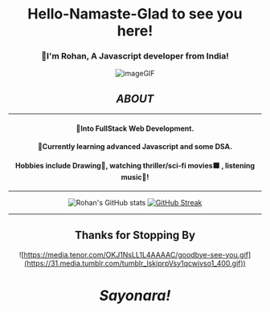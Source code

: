 
# <div align="center"> Hello-Namaste-Glad to see you here! </div>

  <div align="center">
 
### <p>🍁I'm Rohan, A Javascript developer from India!<p>
 
![imageGIF](https://cdn.hashnode.com/res/hashnode/image/upload/v1595331045788/7DTc5AKaw.gif?auto=format,compress&gif-q=60&format=webm)
## *ABOUT* 
 <hr>
 
#### <p>👀Into FullStack Web Development. </p>
#### <p>🌱Currently learning advanced Javascript and some DSA.</p>
#### <p>Hobbies include Drawing🎨, watching thriller/sci-fi movies⬛ , listening music🎵! </p> 
</div>
<hr>

<div align="center">
  
![Rohan's GitHub stats](https://github-readme-stats.vercel.app/api?username=realrohankar&show_icons=true&theme=radical)
[![GitHub Streak](https://streak-stats.demolab.com?user=realrohankar&theme=radical&border_radius=6.3)](https://git.io/streak-stats)

  </div>
<hr>

<div align="center">
 
## Thanks for Stopping By

![https://media.tenor.com/OKJ1NsLL1L4AAAAC/goodbye-see-you.gif](https://31.media.tumblr.com/tumblr_lskiprpVsy1qcwjvso1_400.gif))
# *Sayonara!*
</div>
